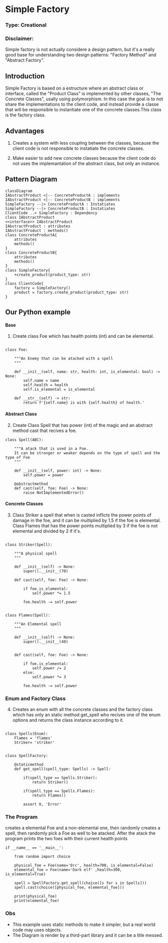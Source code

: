 # Simple Factory

### Type: Creational

### Disclaimer:

Simple factory is not actually considere a design pattern, but it's a really good base for understanding two design patterns: "Factory Method" and "Abstract Factory".

## Introduction

Simple Factory is based on a estructure where an abstract class or interface, called the "Product Class" is implemented by other classes, "The Concrete Classes", usally using polymorphism. In this case the goal is to not share the implementations to the client code, and instead  provide a classe that will be responsible to instantiate one of the concrete classes.This class is the factory class.

## Advantages

1. Creates a system with less coupling between the classes, because the client code is not responsible to instatiate the concrete classes.

2. Make easier to add new concrete classes because the client code do not uses the implemantation of the abstract class, but only an instance.

## Pattern Diagram

```mermaid
classDiagram
IAbstractProduct <|-- ConcreteProductA : implements
IAbstractProduct <|-- ConcreteProductB : implements
SimpleFactory --|> ConcreteProductA : Instatiates
SimpleFactory --|> ConcreteProductB : Instatiates
ClientCode ..> SimpleFactory : Dependency
class IAbstractProduct
<<interface>> IAbstractProduct
IAbstractProduct : attributes
IAbstractProduct : methods()
class ConcreteProductA{
    attributes
    methods()
}
class ConcreteProductB{
    attributes
    methods()
}
class SimpleFactory{
    +create_product(product_type: str)
}
class ClientCode{
    factory = SimpleFactory()
    product = factory.create_product(product_type: str)
}
```

## Our Python example

#### Base

1. Create class Foe which has health points (int) and can be elemental.

```

class Foe:
    
    """An Enemy that can be atacked with a spell
    """
    
    def __init__(self, name: str, health: int, is_elemental: bool) -> None:
        self.name = name
        self.health = health
        self.is_elemental = is_elemental

    def __str__(self) -> str:
        return f'{self.name} is with {self.health} of health.'

```

#### Abstract Class

2. Create Class Spell that has power (int) of the magic and an abstract method cast that recives a foe.

```
class Spell(ABC):
    
    """A atack that is used in a Foe. 
    It can be stronger or weaker depends on the type of spell and the type of Foe
    """
    
    def __init__(self, power: int) -> None:
        self.power = power
    
    @abstractmethod
    def cast(self, foe: Foe) -> None:
        raise NotImplementedError()

```
#### Concrete Classes

3. Class Striker a spell that when is casted inflicts the power points of damage in the foe, and it can be multiplied by 1.5 if the foe is elemental. Class Flames  that has the power points multiplied by 3 if the foe is not elemental and divided by 2 if it's.

```

class Striker(Spell):
    
    """A physical spell
    """
    
    def __init__(self) -> None:
        super().__init__(70)
        
    def cast(self, foe: Foe) -> None:
        
        if foe.is_elemental:
            self.power *= 1.5
        
        foe.health -= self.power


class Flames(Spell):
    
    """An Elemental spell
    """
    
    def __init__(self) -> None:
        super().__init__(40)
    
    
    def cast(self, foe: Foe) -> None:
            
        if foe.is_elemental:
            self.power /= 2
        else:
            self.power *= 3
        
        foe.health -= self.power

```

### Enum and Factory Class

4. Creates an enum with all the concrete classes and the factory class which has only an static method get_spell who recives one of the enum options and returns the class instance according to it.

```

class Spells(Enum):
    Flames = 'flames'
    Striker= 'striker'


class SpellFactory:
    
    @staticmethod
    def get_spell(spell_type: Spells) -> Spell:

        if(spell_type == Spells.Striker):
            return Striker()
        
        if(spell_type == Spells.Flames):
            return Flames()
        
        assert 0, 'Error'

```

### The Program

creates a elemental Foe and a non-elemental one, then randomly creates a spell, then randomly pick a Foe as well to be atacked.
After the atack the program prints the two foes with their current health points 

```
if __name__ == '__main__':
    
    from random import choice
    
    physical_foe = Foe(name='Orc', health=700, is_elemental=False)
    elemental_foe = Foe(name='Dark elf' ,health=300, is_elemental=True)
    
    spell = SpellFactory.get_spell(choice([s for s in Spells]))
    spell.cast(choice([physical_foe, elemental_foe]))
    
    print(physical_foe)
    print(elemental_foe)

```

### Obs

* This example uses static methods to make it simpler, but a real world code may uses objects.
* The Diagram is render by a third-part library and it can be a litle messed.